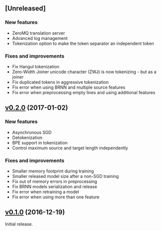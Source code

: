 ## [Unreleased]

### New features

* ZeroMQ translation server
* Advanced log management
* Tokenization option to make the token separator an independent token

### Fixes and improvements

* Fix Hangul tokenization
* Zero-Width Joiner unicode character (ZWJ) is now tokenizing - but as a joiner
* Fix duplicated tokens in aggressive tokenization
* Fix error when using BRNN and multiple source features
* Fix error when preprocessing empty lines and using additional features

## [v0.2.0](https://github.com/OpenNMT/OpenNMT/releases/tag/v0.2.0) (2017-01-02)

### New features

* Asynchronous SGD
* Detokenization
* BPE support in tokenization
* Control maximum source and target length independently

### Fixes and improvements

* Smaller memory footprint during training
* Smaller released model size after a non-SGD training
* Fix out of memory errors in preprocessing
* Fix BRNN models serialization and release
* Fix error when retraining a model
* Fix error when using more than one feature

## [v0.1.0](https://github.com/OpenNMT/OpenNMT/releases/tag/v0.1.0) (2016-12-19)

Initial release.
